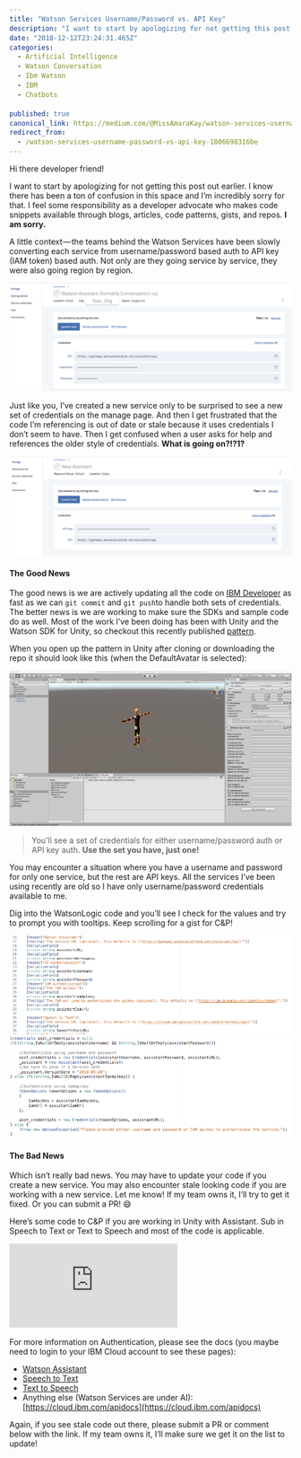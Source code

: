 ```yaml
---
title: "Watson Services Username/Password vs. API Key"
description: "I want to start by apologizing for not getting this post out earlier. I know there has been a ton of confusion in this space and I’m incredibly sorry for that. I feel some responsibility as a…"
date: "2018-12-12T23:24:31.465Z"
categories: 
  - Artificial Intelligence
  - Watson Conversation
  - Ibm Watson
  - IBM
  - Chatbots

published: true
canonical_link: https://medium.com/@MissAmaraKay/watson-services-username-password-vs-api-key-1806698316be
redirect_from:
  - /watson-services-username-password-vs-api-key-1806698316be
---
```


Hi there developer friend!

I want to start by apologizing for not getting this post out earlier. I know there has been a ton of confusion in this space and I’m incredibly sorry for that. I feel some responsibility as a developer advocate who makes code snippets available through blogs, articles, code patterns, gists, and repos. **I am sorry.**

A little context — the teams behind the Watson Services have been slowly converting each service from username/password based auth to API key (IAM token) based auth. Not only are they going service by service, they were also going region by region.

![The old manage page showing the username and password credentials for Watson Assistant (previously Conversation)](./asset-1.png)

Just like you, I’ve created a new service only to be surprised to see a new set of credentials on the manage page. And then I get frustrated that the code I’m referencing is out of date or stale because it uses credentials I don’t seem to have. Then I get confused when a user asks for help and references the older style of credentials. **What is going on?!?1?**

![The new manage page showing the API key for Watson Assistant](./asset-2.png)

#### The Good News

The good news is we are actively updating all the code on [IBM Developer](https://developer.ibm.com/) as fast as we can `git commit` and `git push`to handle both sets of credentials. The better news is we are working to make sure the SDKs and sample code do as well. Most of the work I’ve been doing has been with Unity and the Watson SDK for Unity, so checkout this recently published [pattern](https://developer.ibm.com/patterns/build-an-ai-powered-ar-character-in-unity-with-arkit/).

When you open up the pattern in Unity after cloning or downloading the repo it should look like this (when the DefaultAvatar is selected):

![](./asset-3.png)

> You’ll see a set of credentials for either username/password auth or API key auth. **Use the set you have, just one!**

You may encounter a situation where you have a username and password for only one service, but the rest are API keys. All the services I’ve been using recently are old so I have only username/password credentials available to me.

Dig into the WatsonLogic code and you’ll see I check for the values and try to prompt you with tooltips. Keep scrolling for a gist for C&P!

![WatsonLogic.cs code showing serializefields for Watson Assistant credentials](./asset-4.png)![WatsonLogic.cs code showing the authentication happening with either username and password OR API key](./asset-5.png)

#### The Bad News

Which isn’t really bad news. You may have to update your code if you create a new service. You may also encounter stale looking code if you are working with a new service. Let me know! If my team owns it, I’ll try to get it fixed. Or you can submit a PR! 😄

Here’s some code to C&P if you are working in Unity with Assistant. Sub in Speech to Text or Text to Speech and most of the code is applicable.

<Embed src="https://gist.github.com/akeller/2d7b8913308401495afed257a74a7f28.js" aspectRatio={0.357} caption="" />

For more information on Authentication, please see the docs (you maybe need to login to your IBM Cloud account to see these pages):

-   [Watson Assistant](https://cloud.ibm.com/apidocs/assistant#authentication)
-   [Speech to Text](https://cloud.ibm.com/apidocs/speech-to-text#authentication)
-   [Text to Speech](https://cloud.ibm.com/apidocs/text-to-speech#authentication)
-   Anything else (Watson Services are under AI): [https://cloud.ibm.com/apidocs](https://cloud.ibm.com/apidocs)

Again, if you see stale code out there, please submit a PR or comment below with the link. If my team owns it, I’ll make sure we get it on the list to update!
